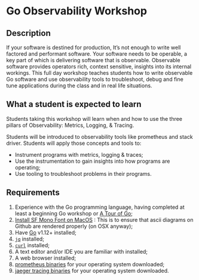 # Go Observability Workshop

## Description

If your software is destined for production, It’s not enough to write well factored and performant software. Your software needs to be operable, a key part of which is delivering software that is observable. Observable software provides operators rich, context sensitive, insights into its internal workings. This full day workshop teaches students how to write observable Go software and use observability tools to troubleshoot, debug and fine tune applications during the class and in real life situations.

## What a student is expected to learn

Students taking this workshop will learn when and how to use the three pillars of Observability: Metrics, Logging, & Tracing.

Students will be introduced to observability tools like prometheus and stack driver. Students will apply those concepts and tools to:

* Instrument programs with metrics, logging & traces;
* Use the instrumentation to gain insights into how programs are operating;
* Use tooling to troubleshoot problems in their programs.

## Requirements

1. Experience with the Go programming language, having completed at least a beginning Go workshop or [A Tour of Go](https://tour.golang.org/welcome/1);
1. [Install SF Mono Font on MacOS](https://medium.com/@shashikant.jagtap/getting-apples-sf-mono-font-in-macos-1de5183add84) : This is to ensure that ascii diagrams on Github are rendered properly (on OSX anyway);
1. Have [Go](https://golang.org/doc/install) v1.12+ installed;
1. [`jq`](https://stedolan.github.io/jq/) installed;
1. [`curl`](https://curl.haxx.se/) installed;
1. A text editor and/or IDE you are familiar with installed;
1. A web browser installed;
1. [prometheus binaries](https://prometheus.io/download/) for your operating system downloaded;
1. [jaeger tracing binaries](https://www.jaegertracing.io/download/) for your operating system downloaded.
